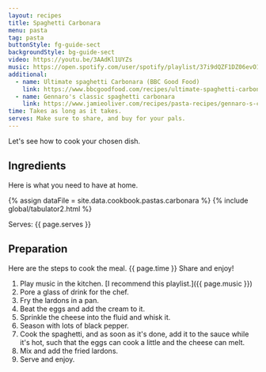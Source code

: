 ```yaml
---
layout: recipes
title: Spaghetti Carbonara
menu: pasta
tag: pasta
buttonStyle: fg-guide-sect
backgroundStyle: bg-guide-sect
video: https://youtu.be/3AAdKl1UYZs
music: https://open.spotify.com/user/spotify/playlist/37i9dQZF1DZ06evO1SC425?si=jzJwDaN9RM-uak4XEwGrOA
additional:
  - name: Ultimate spaghetti Carbonara (BBC Good Food)
    link: https://www.bbcgoodfood.com/recipes/ultimate-spaghetti-carbonara-recipe
  - name: Gennaro's classic spaghetti carbonara
    link: https://www.jamieoliver.com/recipes/pasta-recipes/gennaro-s-classic-spaghetti-carbonara/
time: Takes as long as it takes.
serves: Make sure to share, and buy for your pals.
---
```


Let's see how to cook your chosen dish.
<!-- excerpt-end -->

## Ingredients

Here is what you need to have at home.

{% assign dataFile = site.data.cookbook.pastas.carbonara %}
{% include global/tabulator2.html %}


Serves: {{ page.serves }}

## Preparation

Here are the steps to cook the meal. {{ page.time }} Share and enjoy!

1. Play music in the kitchen. [I recommend this playlist.]({{ page.music }})
2. Pore a glass of drink for the chef.
3. Fry the lardons in a pan.
4. Beat the eggs and add the cream to it.
5. Sprinkle the cheese into the fluid and whisk it.
6. Season with lots of black pepper.
7. Cook the spaghetti, and as soon as it's done, add it to the sauce while it's hot, such that the eggs can cook a little and the cheese can melt.
8. Mix and add the fried lardons.
9. Serve and enjoy.
